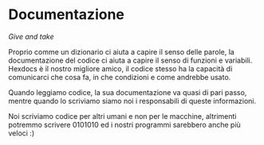 # Documentazione

*Give and take*

Proprio comme un dizionario ci aiuta a capire il senso delle parole, la documentazione del codice 
ci aiuta a capire il senso di funzioni e variabili. Hexdocs è il nostro migliore amico, il codice stesso ha la
capacità di comunicarci che cosa fa, in che condizioni e come andrebbe usato.

Quando leggiamo codice, la sua documentazione va quasi di pari passo, mentre quando lo scriviamo siamo noi i responsabili
di queste informazioni. 

Noi scriviamo codice per altri umani e non per le macchine, altrimenti potremmo scrivere 0101010 ed
i nostri programmi sarebbero anche più veloci :) 



